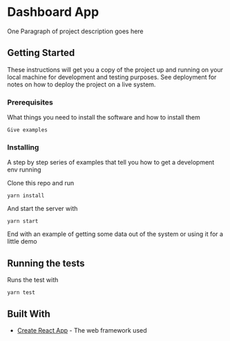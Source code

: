 # Dashboard App

One Paragraph of project description goes here

## Getting Started

These instructions will get you a copy of the project up and running on your local machine for development and testing purposes. See deployment for notes on how to deploy the project on a live system.

### Prerequisites

What things you need to install the software and how to install them

```
Give examples
```

### Installing

A step by step series of examples that tell you how to get a development env running

Clone this repo and run

```
yarn install
```

And start the server with

```
yarn start
```

End with an example of getting some data out of the system or using it for a little demo

## Running the tests

Runs the test with
```
yarn test
```

## Built With

* [Create React App](https://github.com/facebook/create-react-app) - The web framework used

